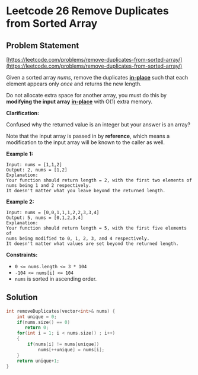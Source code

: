 # Leetcode 26 Remove Duplicates from Sorted Array

## Problem Statement

[https://leetcode.com/problems/remove-duplicates-from-sorted-array/](https://leetcode.com/problems/remove-duplicates-from-sorted-array/)

Given a sorted array _nums_, remove the duplicates [**in-place**](https://en.wikipedia.org/wiki/In-place_algorithm) such that each element appears only _once_ and returns the new length.

Do not allocate extra space for another array, you must do this by **modifying the input array** [**in-place**](https://en.wikipedia.org/wiki/In-place_algorithm) with O\(1\) extra memory.

**Clarification:**

Confused why the returned value is an integer but your answer is an array?

Note that the input array is passed in by **reference**, which means a modification to the input array will be known to the caller as well.

**Example 1:**

```text
Input: nums = [1,1,2]
Output: 2, nums = [1,2]
Explanation: 
Your function should return length = 2, with the first two elements of 
nums being 1 and 2 respectively. 
It doesn't matter what you leave beyond the returned length.
```

**Example 2:**

```text
Input: nums = [0,0,1,1,1,2,2,3,3,4]
Output: 5, nums = [0,1,2,3,4]
Explanation: 
Your function should return length = 5, with the first five elements of
nums being modified to 0, 1, 2, 3, and 4 respectively. 
It doesn't matter what values are set beyond the returned length.
```

**Constraints:**

* `0 <= nums.length <= 3 * 104`
* `-104 <= nums[i] <= 104`
* `nums` is sorted in ascending order.

## Solution

```cpp
int removeDuplicates(vector<int>& nums) {
    int unique = 0;
    if(nums.size() == 0)
       return 0;
    for(int i = 1; i < nums.size() ; i++)
    {
        if(nums[i] != nums[unique])
            nums[++unique] = nums[i];
    }
    return unique+1;
}
```

